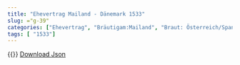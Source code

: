 ```yaml
---
title: "Ehevertrag Mailand - Dänemark 1533"
slug: ="g-39"
categories: ["Ehevertrag", "Bräutigam:Mailand", "Braut: Österreich/Spanien", "Eheschließung vollzogen?:Ja", "verschiedenkonfessionelle Ehe?:Nein", "Dynastie Bräutigam:Sforza", "Akteur Bräutigam:Sforza", "Akteur Braut:Habsburg (Spanien)", "Textbezug?:nein", "Ständisch?:ja", "Ratifikation?:ja", "Sonstiges?:ja", "Bräutigam:Mailand", "Braut: Österreich/Spanien"]
tags: [ "1533"]
---
```

<!--more-->
{{<v154>}}
[Download Json](/vertraege/vertrag-39.json)